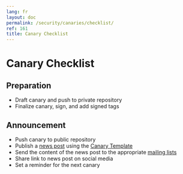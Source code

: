 ```yaml
---
lang: fr
layout: doc
permalink: /security/canaries/checklist/
ref: 161
title: Canary Checklist
---
```


Canary Checklist
================

Preparation
-----------

 * Draft canary and push to private repository
 * Finalize canary, sign, and add signed tags

Announcement
------------

 * Push canary to public repository
 * Publish a [news post](/news/) using the [Canary Template](/security/canaries/template/)
 * Send the content of the news post to the appropriate [mailing lists](/support/) 
 * Share link to news post on social media
 * Set a reminder for the next canary
